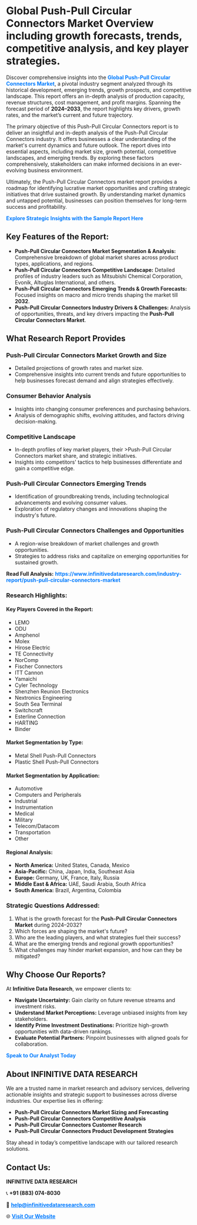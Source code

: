 <h1>Global Push-Pull Circular Connectors Market Overview including growth forecasts, trends, competitive analysis, and key player strategies.</h1>
<p>
Discover comprehensive insights into the 
<a href="https://www.infinitivedataresearch.com/industry-report/push-pull-circular-connectors-market" rel="dofollow" style="color: #007BFF; text-decoration: none;"><strong>Global Push-Pull Circular Connectors Market</strong></a>, a pivotal industry segment analyzed through its historical development, emerging trends, growth prospects, and competitive landscape. This report offers an in-depth analysis of production capacity, revenue structures, cost management, and profit margins. Spanning the forecast period of <strong>2024–2033</strong>, the report highlights key drivers, growth rates, and the market’s current and future trajectory.
</p>
<p>
The primary objective of this Push-Pull Circular Connectors report is to deliver an insightful and in-depth analysis of the Push-Pull Circular Connectors industry. It offers businesses a clear understanding of the market's current dynamics and future outlook. The report dives into essential aspects, including market size, growth potential, competitive landscapes, and emerging trends. By exploring these factors comprehensively, stakeholders can make informed decisions in an ever-evolving business environment.
</p>
<p>
Ultimately, the Push-Pull Circular Connectors market report provides a roadmap for identifying lucrative market opportunities and crafting strategic initiatives that drive sustained growth. By understanding market dynamics and untapped potential, businesses can position themselves for long-term success and profitability.
</p>
<p>
<a href="https://www.infinitivedataresearch.com/request-sample/reportId=106962" style="color: #007BFF; text-decoration: none;"><strong>Explore Strategic Insights with the Sample Report Here</strong></a>
</p>

<h2>Key Features of the Report:</h2>
<ul>
<li><strong>Push-Pull Circular Connectors Market Segmentation & Analysis:</strong> Comprehensive breakdown of global market shares across product types, applications, and regions.</li>
<li><strong>Push-Pull Circular Connectors Competitive Landscape:</strong> Detailed profiles of industry leaders such as Mitsubishi Chemical Corporation, Evonik, Altuglas International, and others.</li>
<li><strong>Push-Pull Circular Connectors Emerging Trends & Growth Forecasts:</strong> Focused insights on macro and micro trends shaping the market till <strong>2032</strong>.</li>
<li><strong>Push-Pull Circular Connectors Industry Drivers & Challenges:</strong> Analysis of opportunities, threats, and key drivers impacting the <strong>Push-Pull Circular Connectors Market</strong>.</li>
</ul>

<h2>What Research Report Provides</h2>
<h3>Push-Pull Circular Connectors Market Growth and Size</h3>
<ul>
<li>Detailed projections of growth rates and market size.</li>
<li>Comprehensive insights into current trends and future opportunities to help businesses forecast demand and align strategies effectively.</li>
</ul>

<h3>Consumer Behavior Analysis</h3>
<ul>
<li>Insights into changing consumer preferences and purchasing behaviors.</li>
<li>Analysis of demographic shifts, evolving attitudes, and factors driving decision-making.</li>
</ul>

<h3>Competitive Landscape</h3>
<ul>
<li>In-depth profiles of key market players, their >Push-Pull Circular Connectors market share, and strategic initiatives.</li>
<li>Insights into competitors' tactics to help businesses differentiate and gain a competitive edge.</li>
</ul>

<h3>Push-Pull Circular Connectors Emerging Trends</h3>
<ul>
<li>Identification of groundbreaking trends, including technological advancements and evolving consumer values.</li>
<li>Exploration of regulatory changes and innovations shaping the industry's future.</li>
</ul>

<h3>Push-Pull Circular Connectors Challenges and Opportunities</h3>
<ul>
<li>A region-wise breakdown of market challenges and growth opportunities.</li>
<li>Strategies to address risks and capitalize on emerging opportunities for sustained growth.</li>
</ul>
<p><strong>Read Full Analysis:</strong> <a href="https://www.infinitivedataresearch.com/industry-report/push-pull-circular-connectors-market" rel="dofollow" style="color: #007BFF; text-decoration: none;"><strong>https://www.infinitivedataresearch.com/industry-report/push-pull-circular-connectors-market</strong></a></p>
<h3>Research Highlights:</h3>
<h4>Key Players Covered in the Report:</h4>
<ul><li>LEMO</li><li>ODU</li><li>Amphenol</li><li>Molex</li><li>Hirose Electric</li><li>TE Connectivity</li><li>NorComp</li><li>Fischer Connectors</li><li>ITT Cannon</li><li>Yamaichi</li><li>Cyler Technology</li><li>Shenzhen Reunion Electronics</li><li>Nextronics Engineering</li><li>South Sea Terminal</li><li>Switchcraft</li><li>Esterline Connection</li><li>HARTING</li><li>Binder</li></ul>
<h4>Market Segmentation by Type:</h4>
<ul><li>Metal Shell Push-Pull Connectors</li><li>Plastic Shell Push-Pull Connectors</li></ul>
<h4>Market Segmentation by Application:</h4>
<ul><li>Automotive</li><li>Computers and Peripherals</li><li>Industrial</li><li>Instrumentation</li><li>Medical</li><li>Military</li><li>Telecom/Datacom</li><li>Transportation</li><li>Other</li></ul>

<h4>Regional Analysis:</h4>
<ul>
<li><strong>North America:</strong> United States, Canada, Mexico</li>
<li><strong>Asia-Pacific:</strong> China, Japan, India, Southeast Asia</li>
<li><strong>Europe:</strong> Germany, UK, France, Italy, Russia</li>
<li><strong>Middle East & Africa:</strong> UAE, Saudi Arabia, South Africa</li>
<li><strong>South America:</strong> Brazil, Argentina, Colombia</li>
</ul>

<h3>Strategic Questions Addressed:</h3>
<ol>
<li>What is the growth forecast for the <strong>Push-Pull Circular Connectors Market</strong> during 2024–2032?</li>
<li>Which forces are shaping the market's future?</li>
<li>Who are the leading players, and what strategies fuel their success?</li>
<li>What are the emerging trends and regional growth opportunities?</li>
<li>What challenges may hinder market expansion, and how can they be mitigated?</li>
</ol>

<h2>Why Choose Our Reports?</h2>
<p>At <strong>Infinitive Data Research</strong>, we empower clients to:</p>
<ul>
<li><strong>Navigate Uncertainty:</strong> Gain clarity on future revenue streams and investment risks.</li>
<li><strong>Understand Market Perceptions:</strong> Leverage unbiased insights from key stakeholders.</li>
<li><strong>Identify Prime Investment Destinations:</strong> Prioritize high-growth opportunities with data-driven rankings.</li>
<li><strong>Evaluate Potential Partners:</strong> Pinpoint businesses with aligned goals for collaboration.</li>
</ul>
<p><a href="https://www.infinitivedataresearch.com/industry-report/push-pull-circular-connectors-market" rel="dofollow" style="color: #007BFF; text-decoration: none;"><strong>Speak to Our Analyst Today</strong></a></p>

<h2>About INFINITIVE DATA RESEARCH</h2>
<p>We are a trusted name in market research and advisory services, delivering actionable insights and strategic support to businesses across diverse industries. Our expertise lies in offering:</p>
<ul>
<li><strong>Push-Pull Circular Connectors Market Sizing and Forecasting</strong></li>
<li><strong>Push-Pull Circular Connectors Competitive Analysis</strong></li>
<li><strong>Push-Pull Circular Connectors Customer Research</strong></li>
<li><strong>Push-Pull Circular Connectors Product Development Strategies</strong></li>
</ul>
<p>Stay ahead in today’s competitive landscape with our tailored research solutions.</p>

<h2>Contact Us:</h2>
<p><strong>INFINITIVE DATA RESEARCH</strong></p>
<p>📞 <strong>+91 (883) 074-8030</strong></p>
<p>📧 <strong><a href="mailto:help@infinitivedataresearch.com" style="color: #007BFF;">help@infinitivedataresearch.com</a></strong></p>
<p>🌐 <strong><a href="https://www.infinitivedataresearch.com" rel="dofollow" style="color: #007BFF;">Visit Our Website</a></strong></p>